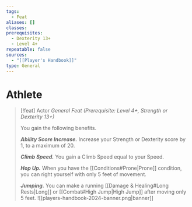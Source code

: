 ```yaml
---
tags:
  - Feat
aliases: []
classes: 
prerequisites:
  - Dexterity 13+
  - Level 4+
repeatable: false
sources:
  - "[[Player's Handbook]]"
type: General
---
```


# Athlete

>[!feat] Actor
>_General Feat (Prerequisite: Level 4+, Strength or Dexterity 13+)_
>
>You gain the following benefits.
>
>**_Ability Score Increase._** Increase your Strength or Dexterity score by 1, to a maximum of 20.
>
>**_Climb Speed._** You gain a Climb Speed equal to your Speed.
>
>**_Hop Up._** When you have the [[Conditions#Prone\|Prone]] condition, you can right yourself with only 5 feet of movement.
>
>**_Jumping._** You can make a running [[Damage & Healing#Long Rests\|Long]] or [[Combat#High Jump\|High Jump]] after moving only 5 feet.
![[players-handbook-2024-banner.png|banner]]
